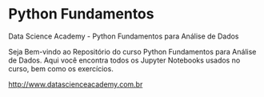 # Python Fundamentos

Data Science Academy - Python Fundamentos para Análise de Dados

Seja Bem-vindo ao Repositório do curso Python Fundamentos para Análise de Dados. Aqui você encontra todos os Jupyter Notebooks usados no curso, bem como os exercícios.

http://www.datascienceacademy.com.br



